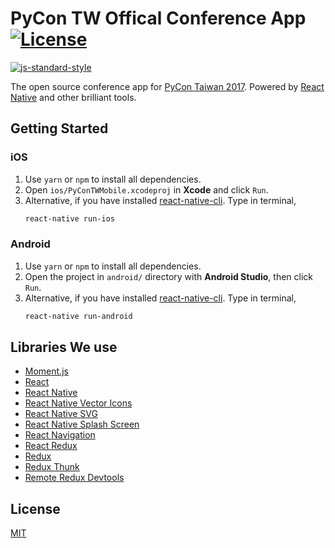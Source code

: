 # PyCon TW Offical Conference App  [![License](https://img.shields.io/badge/license-MIT-lightgrey.svg)](LICENSE)

[![js-standard-style](https://cdn.rawgit.com/feross/standard/master/badge.svg)](#PyCon%20TW%20Offical%20Conference%20App)

The open source conference app for [PyCon Taiwan 2017][pycontw-website]. Powered by [React Native][react-native] and other brilliant tools.

## Getting Started

### iOS

1. Use `yarn` or `npm` to install all dependencies.
2. Open `ios/PyConTWMobile.xcodeproj` in **Xcode** and click `Run`.
3. Alternative, if you have installed [react-native-cli][react-native-started]. Type in terminal,
    ```bash
    react-native run-ios
    ```

### Android

1. Use `yarn` or `npm` to install all dependencies.
2. Open the project in `android/` directory with **Android Studio**, then click `Run`.
3. Alternative, if you have installed [react-native-cli][react-native-started]. Type in terminal,
    ```bash
    react-native run-android
    ```

## Libraries We use

- [Moment.js][momentjs]
- [React][react]
- [React Native][react-native]
- [React Native Vector Icons][react-native-vector-icons]
- [React Native SVG][react-native-svg]
- [React Native Splash Screen][react-native-splash-screen]
- [React Navigation][react-navigation]
- [React Redux][react-redux]
- [Redux][redux]
- [Redux Thunk][redux-thunk]
- [Remote Redux Devtools][remote-redux-devtools]

## License

[MIT](LICENSE)

[react-native-started]: https://facebook.github.io/react-native/docs/getting-started.html

[pycontw-website]: https://tw.pycon.org/
[momentjs]: https://momentjs.com/
[react]: https://facebook.github.io/react/
[react-native]: https://facebook.github.io/react-native/
[react-native-vector-icons]: https://github.com/oblador/react-native-vector-icons
[react-native-svg]: https://github.com/react-native-community/react-native-svg
[react-native-splash-screen]: https://github.com/crazycodeboy/react-native-splash-screen
[react-navigation]: https://reactnavigation.org/
[react-redux]: https://github.com/reactjs/react-redux
[redux]: https://github.com/reactjs/redux
[redux-thunk]: https://github.com/gaearon/redux-thunk
[remote-redux-devtools]: https://github.com/zalmoxisus/remote-redux-devtools
